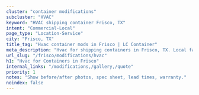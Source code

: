 ```yaml
---
cluster: "container modifications"
subcluster: "HVAC"
keyword: "HVAC shipping container Frisco, TX"
intent: "Commercial-Local"
page_type: "Location-Service"
city: "Frisco, TX"
title_tag: "Hvac container mods in Frisco | LC Container"
meta_description: "Hvac for shipping containers in Frisco, TX. Local fabrication & pro install. LC Container — Since 2003. Get a quote."
url_slug: "/frisco/modifications/hvac"
h1: "Hvac for Containers in Frisco"
internal_links: "/modifications,/gallery,/quote"
priority: 1
notes: "Show before/after photos, spec sheet, lead times, warranty."
noindex: false
---
```


<!-- TODO: Add unique city/inventory copy, images, and internal links here. -->

